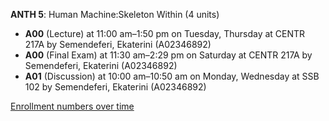 **ANTH 5**: Human Machine:Skeleton Within (4 units)

- **A00** (Lecture) at 11:00 am–1:50 pm on Tuesday, Thursday at CENTR 217A by Semendeferi, Ekaterini (A02346892)
- **A00** (Final Exam) at 11:30 am–2:29 pm on Saturday at CENTR 217A by Semendeferi, Ekaterini (A02346892)
- **A01** (Discussion) at 10:00 am–10:50 am on Monday, Wednesday at SSB 102 by Semendeferi, Ekaterini (A02346892)

[Enrollment numbers over time](./ANTH5.tsv)
